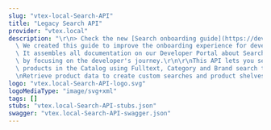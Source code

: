 ```yaml
---
slug: "vtex-local-Search-API"
title: "Legacy Search API"
provider: "vtex.local"
description: "\r\n> Check the new [Search onboarding guide](https://developers.vtex.com/vtex-rest-api/docs/search-onboarding).\
  \ We created this guide to improve the onboarding experience for developers at VTEX.\
  \ It assembles all documentation on our Developer Portal about Search and is organized\
  \ by focusing on the developer's journey.\r\n\r\nThis API lets you search and sort\
  \ products in the Catalog using Fulltext, Category and Brand search terms. \r\n\r\
  \nRetrieve product data to create custom searches and product shelves."
logo: "vtex.local-Search-API-logo.svg"
logoMediaType: "image/svg+xml"
tags: []
stubs: "vtex.local-Search-API-stubs.json"
swagger: "vtex.local-Search-API-swagger.json"
---
```

